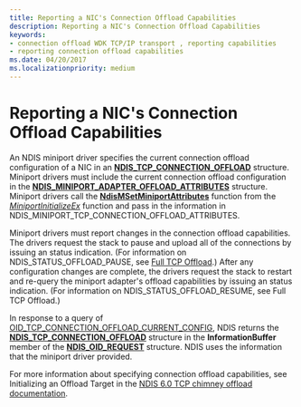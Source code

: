 ```yaml
---
title: Reporting a NIC's Connection Offload Capabilities
description: Reporting a NIC's Connection Offload Capabilities
keywords:
- connection offload WDK TCP/IP transport , reporting capabilities
- reporting connection offload capabilities
ms.date: 04/20/2017
ms.localizationpriority: medium
---
```


# Reporting a NIC's Connection Offload Capabilities





An NDIS miniport driver specifies the current connection offload configuration of a NIC in an [**NDIS\_TCP\_CONNECTION\_OFFLOAD**](/windows-hardware/drivers/ddi/ntddndis/ns-ntddndis-_ndis_tcp_connection_offload) structure. Miniport drivers must include the current connection offload configuration in the [**NDIS\_MINIPORT\_ADAPTER\_OFFLOAD\_ATTRIBUTES**](/windows-hardware/drivers/ddi/ndis/ns-ndis-_ndis_miniport_adapter_offload_attributes) structure. Miniport drivers call the [**NdisMSetMiniportAttributes**](/windows-hardware/drivers/ddi/ndis/nf-ndis-ndismsetminiportattributes) function from the [*MiniportInitializeEx*](/windows-hardware/drivers/ddi/ndis/nc-ndis-miniport_initialize) function and pass in the information in NDIS\_MINIPORT\_TCP\_CONNECTION\_OFFLOAD\_ATTRIBUTES.

Miniport drivers must report changes in the connection offload capabilities. The drivers request the stack to pause and upload all of the connections by issuing an status indication. (For information on NDIS\_STATUS\_OFFLOAD\_PAUSE, see [Full TCP Offload](full-tcp-offload.md).) After any configuration changes are complete, the drivers request the stack to restart and re-query the miniport adapter's offload capabilities by issuing an status indication. (For information on NDIS\_STATUS\_OFFLOAD\_RESUME, see Full TCP Offload.)

In response to a query of [OID\_TCP\_CONNECTION\_OFFLOAD\_CURRENT\_CONFIG](./oid-tcp-connection-offload-current-config.md), NDIS returns the [**NDIS\_TCP\_CONNECTION\_OFFLOAD**](/windows-hardware/drivers/ddi/ntddndis/ns-ntddndis-_ndis_tcp_connection_offload) structure in the **InformationBuffer** member of the [**NDIS\_OID\_REQUEST**](/windows-hardware/drivers/ddi/oidrequest/ns-oidrequest-ndis_oid_request) structure. NDIS uses the information that the miniport driver provided.

For more information about specifying connection offload capabilities, see Initializing an Offload Target in the [NDIS 6.0 TCP chimney offload documentation](full-tcp-offload.md).

 

